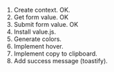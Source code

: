 1. Create context. OK.
2. Get form value. OK
3. Submit form value. OK
4. Install value.js.
5. Generate colors.
6. Implement hover.
7. Implement copy to clipboard.
8. Add success message (toastify).

